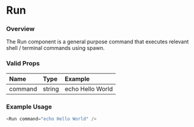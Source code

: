 # Run

### Overview

The Run component is a general purpose command that executes relevant shell / terminal commands using spawn.

### Valid Props

| Name    | Type   | Example            |
| :------ | :----- | :----------------- |
| command | string | echo Hello World   |

### Example Usage

```js
<Run command="echo Hello World" />
```
